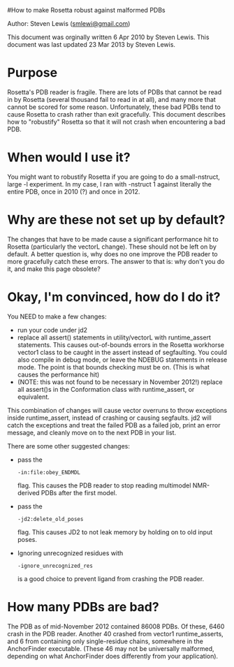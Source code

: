#How to make Rosetta robust against malformed PDBs

Author: Steven Lewis (smlewi@gmail.com)

This document was orginally written 6 Apr 2010 by Steven Lewis. This document was last updated 23 Mar 2013 by Steven Lewis.

Purpose
===========================================

Rosetta's PDB reader is fragile. There are lots of PDBs that cannot be read in by Rosetta (several thousand fail to read in at all), and many more that cannot be scored for some reason. Unfortunately, these bad PDBs tend to cause Rosetta to crash rather than exit gracefully. This document describes how to "robustify" Rosetta so that it will not crash when encountering a bad PDB.

When would I use it?
====================

You might want to robustify Rosetta if you are going to do a small-nstruct, large -l experiment. In my case, I ran with -nstruct 1 against literally the entire PDB, once in 2010 (?) and once in 2012.

Why are these not set up by default?
====================================

The changes that have to be made cause a significant performance hit to Rosetta (particularly the vectorL change). These should not be left on by default. A better question is, why does no one improve the PDB reader to more gracefully catch these errors. The answer to that is: why don't you do it, and make this page obsolete?

Okay, I'm convinced, how do I do it?
====================================

You NEED to make a few changes:

-   run your code under jd2
-   replace all assert() statements in utility/vectorL with runtime\_assert statements. This causes out-of-bounds errors in the Rosetta workhorse vector1 class to be caught in the assert instead of segfaulting. You could also compile in debug mode, or leave the NDEBUG statements in release mode. The point is that bounds checking must be on. (This is what causes the performance hit)
-   (NOTE: this was not found to be necessary in November 2012!) replace all assert()s in the Conformation class with runtime\_assert, or equivalent.

This combination of changes will cause vector overruns to throw exceptions inside runtime\_assert, instead of crashing or causing segfaults. jd2 will catch the exceptions and treat the failed PDB as a failed job, print an error message, and cleanly move on to the next PDB in your list.

There are some other suggested changes:

-   pass the

    ```
    -in:file:obey_ENDMDL 
    ```

    flag. This causes the PDB reader to stop reading multimodel NMR-derived PDBs after the first model.

-   pass the

    ```
    -jd2:delete_old_poses 
    ```

    flag. This causes JD2 to not leak memory by holding on to old input poses.

-   Ignoring unrecognized residues with

    ```
    -ignore_unrecognized_res 
    ```

    is a good choice to prevent ligand from crashing the PDB reader.

How many PDBs are bad?
======================

The PDB as of mid-November 2012 contained 86008 PDBs. Of these, 6460 crash in the PDB reader. Another 40 crashed from vector1 runtime\_asserts, and 6 from containing only single-residue chains, somewhere in the AnchorFinder executable. (These 46 may not be universally malformed, depending on what AnchorFinder does differently from your application).

